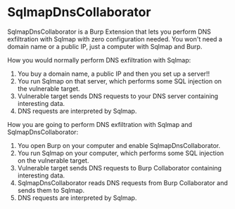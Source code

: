 # SqlmapDnsCollaborator

SqlmapDnsCollaborator is a Burp Extension that lets you perform DNS exfiltration with Sqlmap with zero configuration needed. You won't need a domain name or a public IP, just a computer with Sqlmap and Burp.   
   
How you would normally perform DNS exfiltration with Sqlmap:  
1. You buy a domain name, a public IP and then you set up a server!!  
2. You run Sqlmap on that server, which performs some SQL injection on the vulnerable target.  
3. Vulnerable target sends DNS requests to your DNS server containing interesting data.  
4. DNS requests are interpreted by Sqlmap.  
  
How you are going to perform DNS exfiltration with Sqlmap and SqlmapDnsCollaborator:  
1. You open Burp on your computer and enable SqlmapDnsCollaborator.  
2. You run Sqlmap on your computer, which performs some SQL injection on the vulnerable target.  
3. Vulnerable target sends DNS requests to Burp Collaborator containing interesting data.  
4. SqlmapDnsCollaborator reads DNS requests from Burp Collaborator and sends them to Sqlmap.  
4. DNS requests are interpreted by Sqlmap.  
